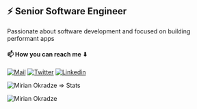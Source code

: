## ⚡ Senior Software Engineer

Passionate about software development and focused on building performant apps

#### 📫 How you can reach me ⬇

[![Mail](https://img.shields.io/badge/-Email%20me!-black?style=for-the-badge&logo=gmail)](mailto:superdevstar50@gmail.com)
[![Twitter](https://img.shields.io/badge/-Twitter-black?style=for-the-badge&logo=twitter)](https://x.com/zinych76273)
[![Linkedin](https://img.shields.io/badge/-LinkedIn-black?style=for-the-badge&logo=Linkedin)](https://www.linkedin.com/in/anton-zinych-b30882367/)

<div style="display:flex;">
 <img src="https://github-readme-stats-sigma-five.vercel.app/api?username=superdevstar50&count_private=true&show_icons=true&include_all_commits=true&theme=calm" alt="Mirian Okradze => Stats" />
</div>

<p><img align="center" src="https://github-readme-streak-stats.herokuapp.com/?user=superdevstar50&" alt="Mirian Okradze" /></p>
